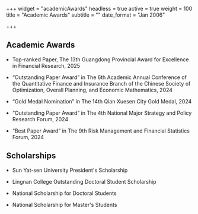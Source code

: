 +++
widget = "academicAwards"
headless = true
active = true
weight = 100
title = "Academic Awards"
subtitle = ""
date_format = "Jan 2006"

+++
<h2>Academic Awards</h2>
<ul style="padding-left: 1.2em;">
  
  <li><p style="margin-bottom: 1em;">Top-ranked Paper, The 13th Guangdong Provincial Award for Excellence in Financial Research, 2025</p></li>

  <li><p style="margin-bottom: 1em;">“Outstanding Paper Award” in The 6th Academic Annual Conference of the Quantitative Finance and Insurance Branch of the Chinese Society of Optimization, Overall Planning, and Economic Mathematics, 2024</p></li>
  
  <li><p style="margin-bottom: 1em;">“Gold Medal Nomination” in The 14th Qian Xuesen City Gold Medal, 2024</p></li>
  
  <li><p style="margin-bottom: 1em;">“Outstanding Paper Award” in The 4th National Major Strategy and Policy Research Forum, 2024</p></li>
  
  <li><p style="margin-bottom: 1em;">“Best Paper Award” in The 9th Risk Management and Financial Statistics Forum, 2024</p></li>
</ul>

<h2>Scholarships</h2>
<ul style="padding-left: 1.2em;">
  <li><p style="margin-bottom: 1em;">Sun Yat-sen University President's Scholarship</p></li>
  
  <li><p style="margin-bottom: 1em;">Lingnan College Outstanding Doctoral Student Scholarship</p></li>
  
  <li><p style="margin-bottom: 1em;">National Scholarship for Doctoral Students</p></li>
  
  <li><p style="margin-bottom: 1em;">National Scholarship for Master's Students</p></li>
</ul>

